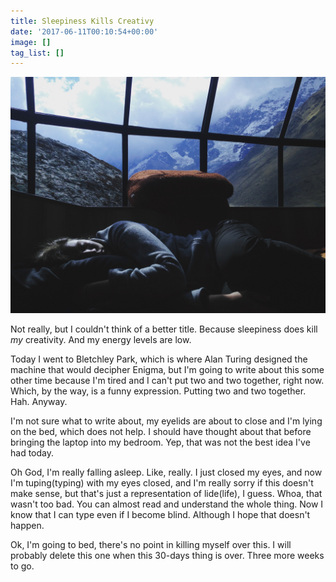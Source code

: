 ```yaml
---
title: Sleepiness Kills Creativy
date: '2017-06-11T00:10:54+00:00'
image: []
tag_list: []
---
```



![](/uploads/2017/06/10/maeghan-smulders-207217.jpg)

Not really, but I couldn't think of a better title. Because sleepiness does kill *my* creativity. And my energy levels are low.

Today I went to Bletchley Park, which is where Alan Turing designed the machine that would decipher Enigma, but I'm going to write about this some other time because I'm tired and I can't put two and two together, right now. Which, by the way, is a funny expression. Putting two and two together. Hah. Anyway.

I'm not sure what to write about, my eyelids are about to close and I'm lying on the bed, which does not help. I should have thought about that before bringing the laptop into my bedroom. Yep, that was not the best idea I've had today.

Oh God, I'm really falling asleep. Like, really. I just closed my eyes, and now I'm tuping(typing) with my eyes closed, and I'm really sorry if this doesn't make sense, but that's just a representation of lide(life), I guess. Whoa, that wasn't too bad. You can almost read and understand the whole thing. Now I know that I can type even if I become blind. Although I hope that doesn't happen.

Ok, I'm going to bed, there's no point in killing myself over this. I will probably delete this one when this 30-days thing is over. Three more weeks to go.

